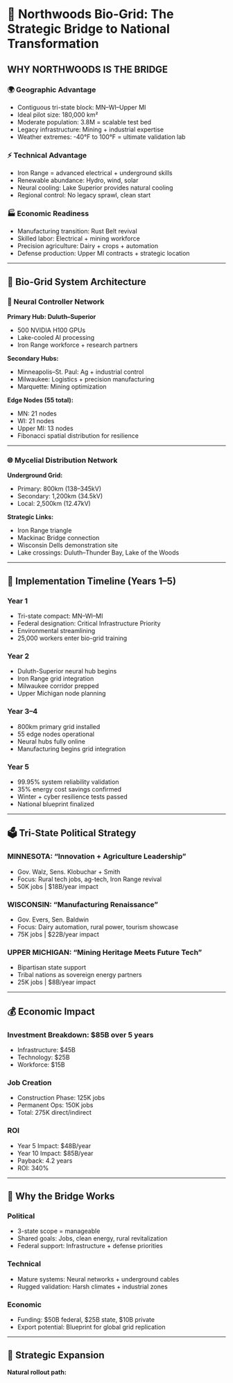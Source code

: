 # 🌲 Northwoods Bio-Grid: The Strategic Bridge to National Transformation

## WHY NORTHWOODS IS THE BRIDGE

### 🌍 Geographic Advantage
- Contiguous tri-state block: MN–WI–Upper MI
- Ideal pilot size: 180,000 km²
- Moderate population: 3.8M = scalable test bed
- Legacy infrastructure: Mining + industrial expertise
- Weather extremes: -40°F to 100°F = ultimate validation lab

### ⚡ Technical Advantage
- Iron Range = advanced electrical + underground skills
- Renewable abundance: Hydro, wind, solar
- Neural cooling: Lake Superior provides natural cooling
- Regional control: No legacy sprawl, clean start

### 🏭 Economic Readiness
- Manufacturing transition: Rust Belt revival
- Skilled labor: Electrical + mining workforce
- Precision agriculture: Dairy + crops + automation
- Defense production: Upper MI contracts + strategic location

---

## 🔧 Bio-Grid System Architecture

### 🧠 Neural Controller Network

**Primary Hub: Duluth–Superior**
- 500 NVIDIA H100 GPUs
- Lake-cooled AI processing
- Iron Range workforce + research partners

**Secondary Hubs:**
- Minneapolis–St. Paul: Ag + industrial control
- Milwaukee: Logistics + precision manufacturing
- Marquette: Mining optimization

**Edge Nodes (55 total):**
- MN: 21 nodes
- WI: 21 nodes
- Upper MI: 13 nodes
- Fibonacci spatial distribution for resilience

---

### 🌐 Mycelial Distribution Network

**Underground Grid:**
- Primary: 800km (138–345kV)
- Secondary: 1,200km (34.5kV)
- Local: 2,500km (12.47kV)

**Strategic Links:**
- Iron Range triangle
- Mackinac Bridge connection
- Wisconsin Dells demonstration site
- Lake crossings: Duluth–Thunder Bay, Lake of the Woods

---

## 📅 Implementation Timeline (Years 1–5)

### Year 1
- Tri-state compact: MN–WI–MI
- Federal designation: Critical Infrastructure Priority
- Environmental streamlining
- 25,000 workers enter bio-grid training

### Year 2
- Duluth-Superior neural hub begins
- Iron Range grid integration
- Milwaukee corridor prepped
- Upper Michigan node planning

### Year 3–4
- 800km primary grid installed
- 55 edge nodes operational
- Neural hubs fully online
- Manufacturing begins grid integration

### Year 5
- 99.95% system reliability validation
- 35% energy cost savings confirmed
- Winter + cyber resilience tests passed
- National blueprint finalized

---

## 🗳️ Tri-State Political Strategy

### MINNESOTA: “Innovation + Agriculture Leadership”
- Gov. Walz, Sens. Klobuchar + Smith
- Focus: Rural tech jobs, ag-tech, Iron Range revival
- 50K jobs | $18B/year impact

### WISCONSIN: “Manufacturing Renaissance”
- Gov. Evers, Sen. Baldwin
- Focus: Dairy automation, rural power, tourism showcase
- 75K jobs | $22B/year impact

### UPPER MICHIGAN: “Mining Heritage Meets Future Tech”
- Bipartisan state support
- Tribal nations as sovereign energy partners
- 25K jobs | $8B/year impact

---

## 💰 Economic Impact

### Investment Breakdown: $85B over 5 years

- Infrastructure: $45B
- Technology: $25B
- Workforce: $15B

### Job Creation
- Construction Phase: 125K jobs
- Permanent Ops: 150K jobs
- Total: 275K direct/indirect

### ROI
- Year 5 Impact: $48B/year
- Year 10 Impact: $85B/year
- Payback: 4.2 years
- ROI: 340%

---

## 🧬 Why the Bridge Works

### Political
- 3-state scope = manageable
- Shared goals: Jobs, clean energy, rural revitalization
- Federal support: Infrastructure + defense priorities

### Technical
- Mature systems: Neural networks + underground cables
- Rugged validation: Harsh climates + industrial zones

### Economic
- Funding: $50B federal, $25B state, $10B private
- Export potential: Blueprint for global grid replication

---

## 🧠 Strategic Expansion

**Natural rollout path:**
